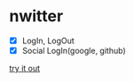 # nwitter

- [x] LogIn, LogOut
- [x] Social LogIn(google, github)

[try it out](https://hamjihyeon.github.io/nwitter/)
